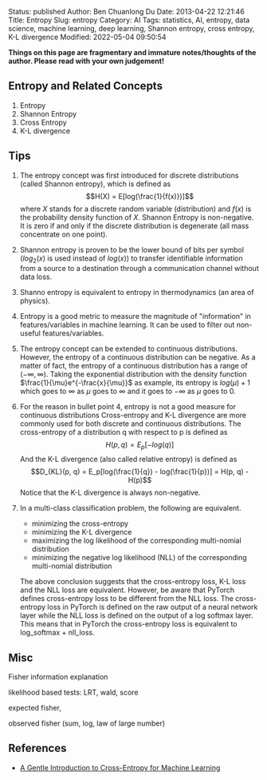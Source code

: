 Status: published
Author: Ben Chuanlong Du
Date: 2013-04-22 12:21:46
Title: Entropy
Slug: entropy
Category: AI
Tags: statistics, AI, entropy, data science, machine learning, deep learning, Shannon entropy, cross entropy, K-L divergence
Modified: 2022-05-04 09:50:54

**Things on this page are fragmentary and immature notes/thoughts of the author. Please read with your own judgement!**

## Entropy and Related Concepts

1. Entropy
2. Shannon Entropy
3. Cross Entropy
4. K-L divergence

## Tips

1. The entropy concept was first introduced for discrete distributions (called Shannon entropy),
    which is defined as
    $$H(X) = E[log(\frac{1}{f(x)})]$$
    where $X$ stands for a discrete random variable (distribution)
    and $f(x)$ is the probability density function of $X$.
    Shannon Entropy is non-negative.
    It is zero if and only if the discrete distribution is degenerate 
    (all mass concentrate on one point).

2. Shannon entropy is proven to be the lower bound of bits per symbol
    ($log_2(x)$ is used instead of $log(x)$)
    to transfer identifiable information from a source to a destination 
    through a communication channel without data loss. 

3. Shanno entropy is equivalent to entropy in thermodynamics (an area of physics).

3. Entropy is a good metric to measure the magnitude of "information" in features/variables in machine learning.
    It can be used to filter out non-useful features/variables.

4. The entropy concept can be extended to continuous distributions.
    However, 
    the entropy of a continuous distribution can be negative.
    As a matter of fact,
    the entropy of a continuous distribution has a range of $(-\infty, \infty)$.
    Taking the exponential distribution with the density function $\frac{1}{\mu}e^{-\frac{x}{\mu}}$ as example,
    its entropy is $log(\mu)+1$ which goes to $\infty$ as $\mu$ goes to $\infty$ 
    and it goes to $-\infty$ as $\mu$ goes to 0.

5. For the reason in bullet point 4,
    entropy is not a good measure for continuous distributions
    Cross-entropy and K-L divergence are more commonly used for both discrete and continuous distributions.
    The cross-entropy of a distribution q with respect to p is defined as 
    $$H(p, q) = E_p[-log(q)]$$
    And the K-L divergence (also called relative entropy) is defined as
    $$D_{KL}(p, q) = E_p[log(\frac{1}{q}) - log(\frac{1}{p})] = H(p, q) - H(p)$$
    Notice that the K-L divergence is always non-negative.

6. In a multi-class classification problem,
    the following are equivalent.

    - minimizing the cross-entropy 
    - minimizing the K-L divergence
    - maximizing the log likelihood of the corresponding multi-nomial distribution
    - minimizing the negative log likelihood (NLL) of the corresponding multi-nomial distribution

    The above conclusion suggests that the cross-entropy loss, K-L loss and the NLL loss are equivalent.
    However, 
    be aware that PyTorch defines cross-entropy loss to be different from the NLL loss.
    The cross-entropy loss in PyTorch is defined on the raw output of a neural network layer
    while the NLL loss is defined on the output of a log softmax layer.
    This means that in PyTorch the cross-entropy loss is equivalent to log_softmax + nll_loss.

## Misc

Fisher information explanation

likelihood based tests: LRT, wald, score 

expected fisher, 

observed fisher (sum, log, law of large number)

## References

- [A Gentle Introduction to Cross-Entropy for Machine Learning](https://machinelearningmastery.com/cross-entropy-for-machine-learning/)

